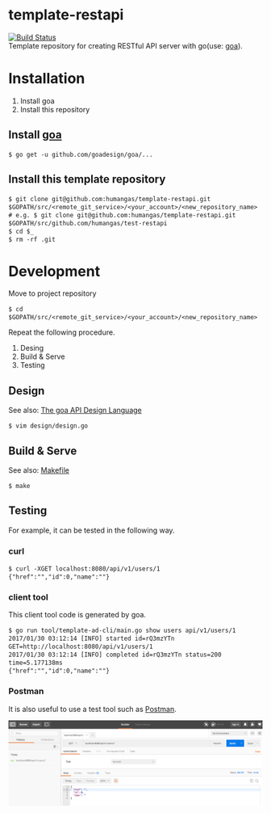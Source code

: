 # template-restapi
[![Build Status](https://travis-ci.org/humangas/template-restapi.svg?branch=master)](https://travis-ci.org/humangas/template-restapi)  
Template repository for creating RESTful API server with go(use: [goa](https://goa.design/)).

# Installation
1. Install goa
1. Install this repository

## Install [goa](https://goa.design/)
```
$ go get -u github.com/goadesign/goa/...
```

## Install this template repository
```
$ git clone git@github.com:humangas/template-restapi.git $GOPATH/src/<remote_git_service>/<your_account>/<new_repository_name>
# e.g. $ git clone git@github.com:humangas/template-restapi.git $GOPATH/src/github.com/humangas/test-restapi
$ cd $_
$ rm -rf .git
```


# Development 
Move to project repository

```
$ cd $GOPATH/src/<remote_git_service>/<your_account>/<new_repository_name>
```

Repeat the following procedure.

1. Desing
1. Build & Serve
1. Testing

## Design 
See also: [The goa API Design Language](https://goa.design/design/overview/)

```
$ vim design/design.go
```

## Build & Serve
See also: [Makefile](https://github.com/humangas/template-restapi/blob/master/Makefile)

```
$ make
```

## Testing
For example, it can be tested in the following way.

### curl
```
$ curl -XGET localhost:8080/api/v1/users/1
{"href":"","id":0,"name":""}
```

### client tool
This client tool code is generated by goa.

```
$ go run tool/template-ad-cli/main.go show users api/v1/users/1
2017/01/30 03:12:14 [INFO] started id=rQ3mzYTn GET=http://localhost:8080/api/v1/users/1
2017/01/30 03:12:14 [INFO] completed id=rQ3mzYTn status=200 time=5.177138ms
{"href":"","id":0,"name":""}
```

### Postman
It is also useful to use a test tool such as [Postman](https://chrome.google.com/webstore/detail/postman/fhbjgbiflinjbdggehcddcbncdddomop?hl=ja).

![](postman.png)
